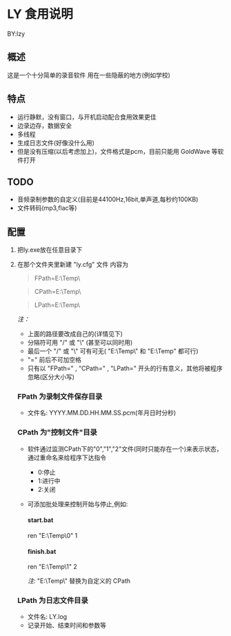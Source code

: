 # LY 食用说明
BY:lzy
## 概述
这是一个十分简单的录音软件
用在一些隐蔽的地方(例如学校)
## 特点
* 运行静默，没有窗口，与开机启动配合食用效果更佳
* 边录边存，数据安全
* 多线程
* 生成日志文件(好像没什么用)
* 但是没有压缩(以后考虑加上)，文件格式是pcm，目前只能用 GoldWave 等软件打开

## TODO
* 音频录制参数的自定义(目前是44100Hz,16bit,单声道,每秒约100KB)
* 文件转码(mp3,flac等)

## 配置

1. 把ly.exe放在任意目录下
2. 在那个文件夹里新建 "ly.cfg" 文件 内容为

   > FPath=E:\\Temp\\
   
   > CPath=E:\\Temp\\
   
   > LPath=E:\\Temp\\
   
   *注：*
   * 上面的路径要改成自己的(详情见下)
   * 分隔符可用 "/" 或 "\\" (甚至可以同时用)
   * 最后一个 "/" 或 "\\" 可有可无( "E:\Temp\\" 和 "E:\Temp" 都可行)
   * "=" 前后不可加空格
   * 只有以 "FPath=" , "CPath=" , "LPath=" 开头的行有意义，其他将被程序忽略(区分大小写)
   ### FPath 为录制文件保存目录
   * 文件名: YYYY.MM.DD.HH.MM.SS.pcm(年月日时分秒)
   ### CPath 为"控制文件"目录
   * 软件通过监测CPath下的"0","1","2"文件(同时只能存在一个)来表示状态，通过重命名来给程序下达指令
       * 0:停止
       * 1:进行中
       * 2:关闭
   * 可添加批处理来控制开始与停止,例如:
        #### start.bat

        ren "E:\\Temp\\0" 1

        #### finish.bat

        ren "E:\\Temp\\1" 2

        *注:* "E:\\Temp\\" 替换为自定义的 CPath
    ### LPath 为日志文件目录
    * 文件名: LY.log
    * 记录开始、结束时间和参数等

